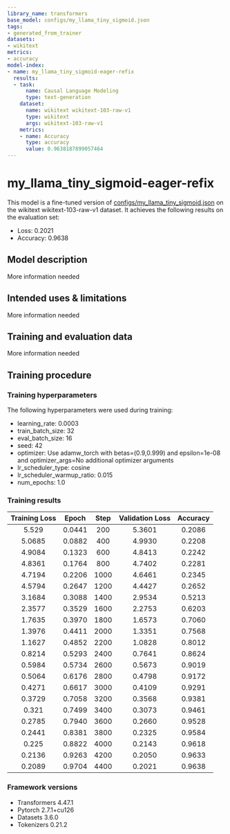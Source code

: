 ```yaml
---
library_name: transformers
base_model: configs/my_llama_tiny_sigmoid.json
tags:
- generated_from_trainer
datasets:
- wikitext
metrics:
- accuracy
model-index:
- name: my_llama_tiny_sigmoid-eager-refix
  results:
  - task:
      name: Causal Language Modeling
      type: text-generation
    dataset:
      name: wikitext wikitext-103-raw-v1
      type: wikitext
      args: wikitext-103-raw-v1
    metrics:
    - name: Accuracy
      type: accuracy
      value: 0.9638187899057464
---
```


<!-- This model card has been generated automatically according to the information the Trainer had access to. You
should probably proofread and complete it, then remove this comment. -->

# my_llama_tiny_sigmoid-eager-refix

This model is a fine-tuned version of [configs/my_llama_tiny_sigmoid.json](https://huggingface.co/configs/my_llama_tiny_sigmoid.json) on the wikitext wikitext-103-raw-v1 dataset.
It achieves the following results on the evaluation set:
- Loss: 0.2021
- Accuracy: 0.9638

## Model description

More information needed

## Intended uses & limitations

More information needed

## Training and evaluation data

More information needed

## Training procedure

### Training hyperparameters

The following hyperparameters were used during training:
- learning_rate: 0.0003
- train_batch_size: 32
- eval_batch_size: 16
- seed: 42
- optimizer: Use adamw_torch with betas=(0.9,0.999) and epsilon=1e-08 and optimizer_args=No additional optimizer arguments
- lr_scheduler_type: cosine
- lr_scheduler_warmup_ratio: 0.015
- num_epochs: 1.0

### Training results

| Training Loss | Epoch  | Step | Validation Loss | Accuracy |
|:-------------:|:------:|:----:|:---------------:|:--------:|
| 5.529         | 0.0441 | 200  | 5.3601          | 0.2086   |
| 5.0685        | 0.0882 | 400  | 4.9930          | 0.2208   |
| 4.9084        | 0.1323 | 600  | 4.8413          | 0.2242   |
| 4.8361        | 0.1764 | 800  | 4.7402          | 0.2281   |
| 4.7194        | 0.2206 | 1000 | 4.6461          | 0.2345   |
| 4.5794        | 0.2647 | 1200 | 4.4427          | 0.2652   |
| 3.1684        | 0.3088 | 1400 | 2.9534          | 0.5213   |
| 2.3577        | 0.3529 | 1600 | 2.2753          | 0.6203   |
| 1.7635        | 0.3970 | 1800 | 1.6573          | 0.7060   |
| 1.3976        | 0.4411 | 2000 | 1.3351          | 0.7568   |
| 1.1627        | 0.4852 | 2200 | 1.0828          | 0.8012   |
| 0.8214        | 0.5293 | 2400 | 0.7641          | 0.8624   |
| 0.5984        | 0.5734 | 2600 | 0.5673          | 0.9019   |
| 0.5064        | 0.6176 | 2800 | 0.4798          | 0.9172   |
| 0.4271        | 0.6617 | 3000 | 0.4109          | 0.9291   |
| 0.3729        | 0.7058 | 3200 | 0.3568          | 0.9381   |
| 0.321         | 0.7499 | 3400 | 0.3073          | 0.9461   |
| 0.2785        | 0.7940 | 3600 | 0.2660          | 0.9528   |
| 0.2441        | 0.8381 | 3800 | 0.2325          | 0.9584   |
| 0.225         | 0.8822 | 4000 | 0.2143          | 0.9618   |
| 0.2136        | 0.9263 | 4200 | 0.2050          | 0.9633   |
| 0.2089        | 0.9704 | 4400 | 0.2021          | 0.9638   |


### Framework versions

- Transformers 4.47.1
- Pytorch 2.7.1+cu126
- Datasets 3.6.0
- Tokenizers 0.21.2
